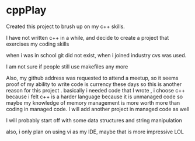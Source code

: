 # cppPlay
Created this project to brush up on my c++ skills. 

I have not written c++ in a while, and decide to create a project that exercises my coding skills

when i was in school git did not exist, when i joined industry cvs was used. 

I am not sure if people still use makefiles any more

Also, my github address was requested to attend a meetup, so it seems proof of my ability to write code is currency these days so this is another reason for this project . basically i needed code that I wrote , i choose c++ because i felt c++ is a harder language because it is unmanaged code so maybe my knowledge of memory management is more worth more than coding in managed code. I will add another project in managed code as well

I will probably start off with some data structures and string manipulation 


also, i only plan on using vi as my IDE, maybe that is more impressive LOL
